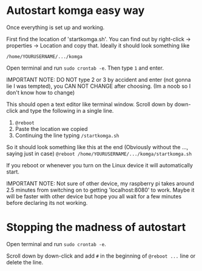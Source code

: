 # Autostart komga easy way

Once everything is set up and working. 

First find the location of 'startkomga.sh'. You can find out by right-click -> properties -> Location and copy that. Ideally it should look something like

`/home/YOURUSERNAME/.../komga`

Open terminal and run `sudo crontab -e`. Then type `1` and enter.

IMPORTANT NOTE: DO NOT type 2 or 3 by accident and enter (not gonna lie I was tempted), you CAN NOT CHANGE after choosing. (Im a noob so I don't know how to change)

This should open a text editor like terminal window. Scroll down by down-click and type the following in a single line.
1. `@reboot `
2. Paste the location we copied
3. Continuing the line typing `/startkomga.sh`

So it should look something like this at the end (Obviously without the ..., saying just in case)
`@reboot /home/YOURUSERNAME/.../komga/startkomga.sh`

If you reboot or whenever you turn on the Linux device it will automatically start.

IMPORTANT NOTE: Not sure of other device, my raspberry pi takes around 2.5 minutes from switching on to getting 'localhost:8080' to work. Maybe it will be faster with other device but hope you all wait for a few minutes before declaring its not working.

# Stopping the madness of autostart

Open terminal and run `sudo crontab -e`.

Scroll down by down-click and add `#` in the beginning of `@reboot ...` line or delete the line.
